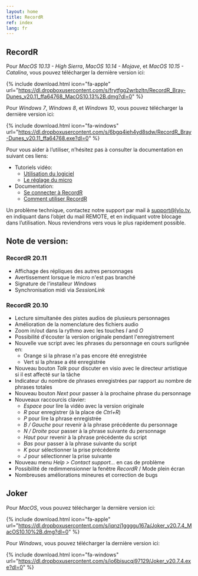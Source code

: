 ```yaml
---
layout: home
title: RecordR
ref: index
lang: fr
---
```


## RecordR

Pour *MacOS 10.13 - High Sierra*, *MacOS 10.14 - Mojave*, et *MacOS 10.15 - Catalina*, vous pouvez télécharger la dernière version ici:

{% include download.html
    icon="fa-apple"
    url="https://dl.dropboxusercontent.com/s/frytfgg2wrbzltn/RecordR_Bray-Dunes_v20.11_ffa64768_MacOS10.13%2B.dmg?dl=0"
%}

Pour *Windows 7*, *Windows 8*, et *Windows 10*, vous pouvez télécharger la dernière version ici:

{% include download.html
    icon="fa-windows"
    url="https://dl.dropboxusercontent.com/s/6bgq4ieh4yd8sdw/RecordR_Bray-Dunes_v20.11_ffa64768.exe?dl=0"
%}

Pour vous aider à l’utiliser, n’hésitez pas à consulter la documentation en suivant ces liens:

- Tutoriels vidéo:
  - [Utilisation du logiciel](https://lylo.screenlight.tv/shares/13MIQT6bFhUcbMO1u7Cf8K6uYJTTTH5v)
  - [Le réglage du micro](https://lylo.screenlight.tv/shares/mwtvIfdKvDzXSaPpJf0V6XvbSHchR7ul)
- Documentation:
  - [Se connecter à RecordR](https://lylo.freshdesk.com/a/solutions/articles/43000568154)
  - [Comment utiliser RecordR](https://lylo.freshdesk.com/a/solutions/articles/43000603388)

Un problème technique, contactez notre support par mail à [support@lylo.tv](mailto:support@lylo.tv?subject=REMOTE), en indiquant dans l’objet du mail REMOTE, et en indiquant votre blocage dans l’utilisation. Nous reviendrons vers vous le plus rapidement possible.

## Note de version:

### RecordR 20.11

- Affichage des répliques des autres personnages
- Avertissement lorsque le micro n'est pas branché
- Signature de l'installeur *Windows*
- Synchronisation midi via *SessionLink*

### RecordR 20.10

- Lecture simultanée des pistes audios de plusieurs personnages
- Amélioration de la nomenclature des fichiers audio
- Zoom in/out dans la rythmo avec les touches *I* and *O*
- Possibilité d'écouter la version originale pendant l'enregistrement
- Nouvelle vue script avec les phrases du personnage en cours surlignée en:
  - Orange si la phrase n'a pas encore été enregistrée
  - Vert si la phrase a été enregistrée
- Nouveau bouton *Talk* pour discuter en visio avec le directeur artistique si il est affecté sur la tâche
- Indicateur du nombre de phrases enregistrées par rapport au nombre de phrases totales
- Nouveau bouton *Next* pour passer à la prochaine phrase du personnage
- Nouveaux raccourcis clavier:
  - *Espace* pour lire la vidéo avec la version originale
  - *R* pour enregistrer (à la place de *Ctrl+R*)
  - *P* pour lire la phrase enregistrée
  - *B / Gauche* pour revenir à la phrase précédente du personnage
  - *N / Droite* pour passer à la phrase suivante du personnage
  - *Haut* pour revenir à la phrase précédente du script
  - *Bas* pour passer à la phrase suivante du script
  - *K* pour sélectionner la prise précédente
  - *J* pour sélectionner la prise suivante
- Nouveau menu *Help > Contact support...* en cas de problème
- Possibilité de redimmensionner la fenêtre *RecordR* / Mode plein écran
- Nombreuses améliorations mineures et correction de bugs

## Joker

Pour *MacOS*, vous pouvez télécharger la dernière version ici:

{% include download.html
    icon="fa-apple"
    url="https://dl.dropboxusercontent.com/s/jqnzj1ggggu167a/Joker_v20.7.4_MacOS10.10%2B.dmg?dl=0"
%}

Pour *Windows*, vous pouvez télécharger la dernière version ici:

{% include download.html
    icon="fa-windows"
    url="https://dl.dropboxusercontent.com/s/io6bisucqj97129/Joker_v20.7.4.exe?dl=0"
%}
